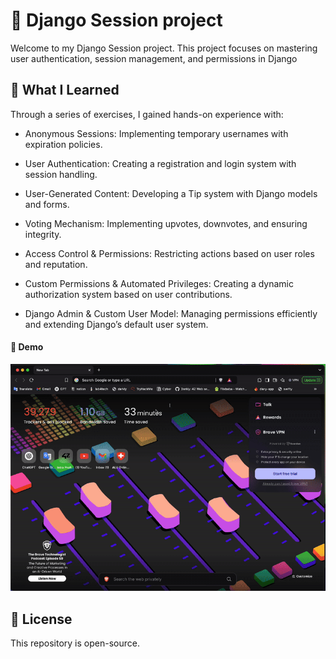# 👾 Django Session project

Welcome to my Django Session project. This project focuses on mastering user authentication, session management, and permissions in Django

## 💪 What I Learned

Through a series of exercises, I gained hands-on experience with:

* Anonymous Sessions: Implementing temporary usernames with expiration policies.

* User Authentication: Creating a registration and login system with session handling.

* User-Generated Content: Developing a Tip system with Django models and forms.

* Voting Mechanism: Implementing upvotes, downvotes, and ensuring integrity.

* Access Control & Permissions: Restricting actions based on user roles and reputation.

* Custom Permissions & Automated Privileges: Creating a dynamic authorization system based on user contributions.

* Django Admin & Custom User Model: Managing permissions efficiently and extending Django’s default user system.



#### 🎥 Demo
![Django sessions project gif](https://github.com/Joseph-Enkaoua/Python/blob/main/Sessions/ScreenRecording.gif)


## 📜 License
This repository is open-source.
